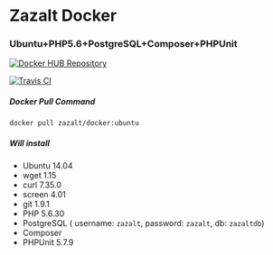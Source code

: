 # Zazalt Docker

### Ubuntu+PHP5.6+PostgreSQL+Composer+PHPUnit

[![Docker HUB Repository](http://dockeri.co/image/zazalt/docker)](https://hub.docker.com/r/zazalt/docker/)

[![Travis CI](https://travis-ci.org/Zazalt/Docker.svg?branch=master)](https://travis-ci.org/Zazalt/Docker)

##### Docker Pull Command

`docker pull zazalt/docker:ubuntu`

##### Will install
* Ubuntu 14.04
* wget 1.15
* curl 7.35.0
* screen 4.01
* git 1.9.1
* PHP 5.6.30
* PostgreSQL ( username: `zazalt`, password: `zazalt`, db: `zazaltdb`)
* Composer
* PHPUnit 5.7.9